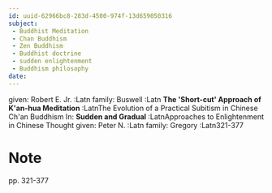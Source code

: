 ```yaml
---
id: uuid-62966bc8-283d-4500-974f-13d659050316
subject: 
 - Buddhist Meditation
 - Chan Buddhism
 - Zen Buddhism
 - Buddhist doctrine
 - sudden enlightenment
 - Buddhism philosophy
date: 
---
```


given: Robert E. Jr. :Latn
family: Buswell :Latn
**The 'Short-cut' Approach of K'an-hua Meditation** :LatnThe Evolution of a Practical Subitism in Chinese Ch'an Buddhism
In: 
**Sudden and Gradual** :LatnApproaches to Enlightenment in Chinese Thought
given: Peter N. :Latn
family: Gregory :Latn321-377
# Note
pp. 321-377